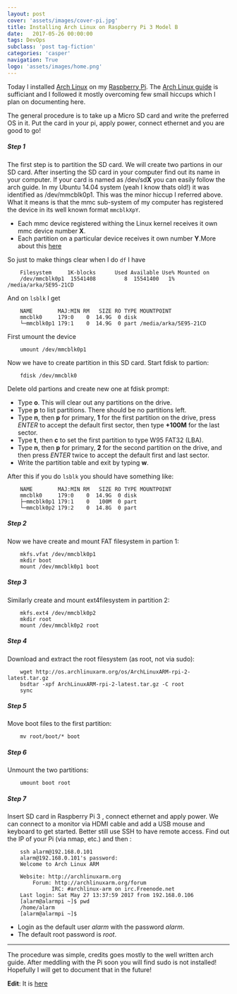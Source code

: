 ```yaml
---
layout: post
cover: 'assets/images/cover-pi.jpg'
title: Installing Arch Linux on Raspberry Pi 3 Model B
date:   2017-05-26 00:00:00
tags: DevOps
subclass: 'post tag-fiction'
categories: 'casper'
navigation: True
logo: 'assets/images/home.png'
---
```


Today I installed [Arch Linux](https://www.archlinux.org/) on my [Raspberry Pi](https://www.raspberrypi.org/products/raspberry-pi-3-model-b/). The [Arch Linux guide](https://archlinuxarm.org/platforms/armv8/broadcom/raspberry-pi-3) is sufficiant and I followed it mostly overcoming few small hiccups which I plan on documenting here. 

The general procedure is to take up a Micro SD card and write the preferred OS in it. Put the card in your pi, apply power, connect ethernet and you are good to go! 

##### Step 1
The first step is to partition the SD card. We will create two partions in our SD card. After inserting the SD card in your computer find out its name in your computer. If your card is named as /dev/sd**X** you can easily follow the arch guide. In my Ubuntu 14.04 system (yeah I know thats old!) it was identified as /dev/mmcblk0p1. This was the minor hiccup I referred above. What it means is that the mmc sub-system of my computer has registered the device in its well known format `mmcblkXpY`. 

- Each mmc device registered withing the Linux kernel receives it own mmc device number **X**.
- Each partition on a particular device receives it own number **Y**.More about this [here](https://stackoverflow.com/a/21752229/5285588)

So just to make things clear when I do ``df`` I have

		Filesystem     1K-blocks      Used Available Use% Mounted on
		/dev/mmcblk0p1  15541408         8  15541400   1% /media/arka/5E95-21CD

And on `lsblk` I get 

		NAME        MAJ:MIN RM   SIZE RO TYPE MOUNTPOINT
		mmcblk0     179:0    0  14.9G  0 disk 
		└─mmcblk0p1 179:1    0  14.9G  0 part /media/arka/5E95-21CD

First umount the device 

		umount /dev/mmcblk0p1

Now we have to create partition in this SD card. Start fdisk to partion:

		fdisk /dev/mmcblk0

Delete old partions and create new one at fdisk prompt:

- Type **o**. This will clear out any partitions on the drive.
- Type **p** to list partitions. There should be no partitions left.
- Type **n**, then **p** for primary, **1** for the first partition on the drive, press *ENTER* to accept the default first sector, then type **+100M** for the last sector.
- Type **t**, then **c** to set the first partition to type W95 FAT32 (LBA).
- Type **n**, then **p** for primary, **2** for the second partition on the drive, and then press *ENTER* twice to accept the default first and last sector.
- Write the partition table and exit by typing **w**.

After this if you do `lsblk` you should have something like:

		NAME        MAJ:MIN RM   SIZE RO TYPE MOUNTPOINT
		mmcblk0     179:0    0  14.9G  0 disk 
		├─mmcblk0p1 179:1    0   100M  0 part 
		└─mmcblk0p2 179:2    0  14.8G  0 part

##### Step 2
Now we have create and mount FAT filesystem in partion 1:

		mkfs.vfat /dev/mmcblk0p1
		mkdir boot
		mount /dev/mmcblk0p1 boot

##### Step 3
Similarly create and mount ext4filesystem in partition 2:

		mkfs.ext4 /dev/mmcblk0p2
		mkdir root
		mount /dev/mmcblk0p2 root

##### Step 4
Download and extract the root filesystem (as root, not via sudo):

		wget http://os.archlinuxarm.org/os/ArchLinuxARM-rpi-2-latest.tar.gz
		bsdtar -xpf ArchLinuxARM-rpi-2-latest.tar.gz -C root
		sync

##### Step 5
Move boot files to the first partition:

		mv root/boot/* boot

##### Step 6
Unmount the two partitions:

		umount boot root

##### Step 7
Insert SD card in Raspberry Pi 3 , connect ethernet and apply power. We can connect to a monitor via HDMI cable and add a USB mouse and keyboard to get started. Better still use SSH to have remote access. Find out the IP of your Pi (via nmap, etc.) and then :

		ssh alarm@192.168.0.101
		alarm@192.168.0.101's password: 
		Welcome to Arch Linux ARM

     	Website: http://archlinuxarm.org
       	    Forum: http://archlinuxarm.org/forum
                  IRC: #archlinux-arm on irc.Freenode.net
		Last login: Sat May 27 13:37:59 2017 from 192.168.0.106
		[alarm@alarmpi ~]$ pwd
		/home/alarm
		[alarm@alarmpi ~]$ 

- Login as the default user *alarm* with the password *alarm*.
- The default root password is *root*.

*****
The procedure was simple, credits goes mostly to the well written arch guide. After meddling with the Pi soon you will find sudo is not installed! Hopefully I will get to document that in the future!

**Edit**: It is [here](https://www.reddit.com/r/raspberry_pi/comments/4skwiq/arch_linux_arm_tutorial_part_2_installing_sudo/?st=j3ag3dpv&sh=537cfee1)